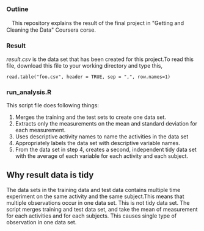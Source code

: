 ### Outline
　This repository explains the result of the final project in "Getting and Cleaning the Data" Coursera corse.
### Result
 *result.csv* is the data set that has been created for this project.To read this file, download this file to your
 working directory and type this,
 ```
 read.table("foo.csv", header = TRUE, sep = ",", row.names=1)
```

### run_analysis.R
 This script file does following things:

1. Merges the training and the test sets to create one data set.
2. Extracts only the measurements on the mean and standard deviation for each measurement.
3. Uses descriptive activity names to name the activities in the data set
4. Appropriately labels the data set with descriptive variable names.
5. From the data set in step 4, creates a second, independent tidy data set with the average of each variable for each activity and each subject.

## Why result data is tidy
The data sets in the training data and test data contains multiple time experiment on the same activity and the same subject.This means that multiple observations occur in one data set. This is not tidy data set.
The script merges training and test data set, and take the mean of measurement for each activities and for each subjects. This causes single type of observation in one data set.

